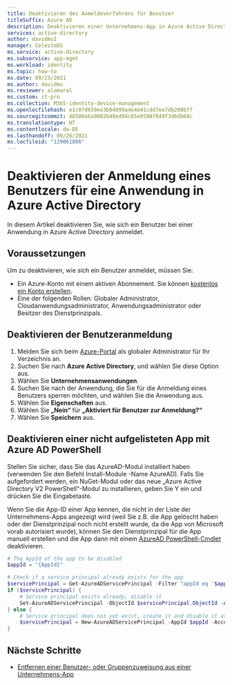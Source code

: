 ```yaml
---
title: Deaktivieren des Anmeldeverfahrens für Benutzer
titleSuffix: Azure AD
description: Deaktivieren einer Unternehmens-App in Azure Active Directory, damit sich Benutzer nicht mehr bei der App anmelden können
services: active-directory
author: davidmu1
manager: CelesteDG
ms.service: active-directory
ms.subservice: app-mgmt
ms.workload: identity
ms.topic: how-to
ms.date: 09/23/2021
ms.author: davidmu
ms.reviewer: alamaral
ms.custom: it-pro
ms.collection: M365-identity-device-management
ms.openlocfilehash: e1c07d650ee3b04099a4e4e41cdd7ee7db200bff
ms.sourcegitcommit: 48500a6a9002b48ed94c65e9598f049f3d6db60c
ms.translationtype: HT
ms.contentlocale: de-DE
ms.lasthandoff: 09/26/2021
ms.locfileid: "129061806"
---
```

# <a name="disable-how-a-user-signs-in-for-an-application-in-azure-active-directory"></a>Deaktivieren der Anmeldung eines Benutzers für eine Anwendung in Azure Active Directory

In diesem Artikel deaktivieren Sie, wie sich ein Benutzer bei einer Anwendung in Azure Active Directory anmeldet.

## <a name="prerequisites"></a>Voraussetzungen

Um zu deaktivieren, wie sich ein Benutzer anmeldet, müssen Sie:

- Ein Azure-Konto mit einem aktiven Abonnement. Sie können [kostenlos ein Konto erstellen](https://azure.microsoft.com/free/?WT.mc_id=A261C142F).
- Eine der folgenden Rollen: Globaler Administrator, Cloudanwendungsadministrator, Anwendungsadministrator oder Besitzer des Dienstprinzipals.

## <a name="disable-how-a-user-signs-in"></a>Deaktivieren der Benutzeranmeldung

1. Melden Sie sich beim [Azure-Portal](https://portal.azure.com) als globaler Administrator für Ihr Verzeichnis an.
1. Suchen Sie nach **Azure Active Directory**, und wählen Sie diese Option aus.
1. Wählen Sie **Unternehmensanwendungen**.
1. Suchen Sie nach der Anwendung, die Sie für die Anmeldung eines Benutzers sperren möchten, und wählen Sie die Anwendung aus.
1. Wählen Sie **Eigenschaften** aus.
1. Wählen Sie **„Nein“** für **„Aktiviert für Benutzer zur Anmeldung?“**
1. Wählen Sie **Speichern** aus.

## <a name="use-azure-ad-powershell-to-disable-an-unlisted-app"></a>Deaktivieren einer nicht aufgelisteten App mit Azure AD PowerShell

Stellen Sie sicher, dass Sie das AzureAD-Modul installiert haben (verwenden Sie den Befehl Install-Module -Name AzureAD). Falls Sie aufgefordert werden, ein NuGet-Modul oder das neue „Azure Active Directory V2 PowerShell“-Modul zu installieren, geben Sie Y ein und drücken Sie die Eingabetaste.

Wenn Sie die App-ID einer App kennen, die nicht in der Liste der Unternehmens-Apps angezeigt wird (weil Sie z.B. die App gelöscht haben oder der Dienstprinzipal noch nicht erstellt wurde, da die App von Microsoft vorab autorisiert wurde), können Sie den Dienstprinzipal für die App manuell erstellen und die App dann mit einem [AzureAD PowerShell-Cmdlet](/powershell/module/azuread/New-AzureADServicePrincipal) deaktivieren.

```PowerShell
# The AppId of the app to be disabled
$appId = "{AppId}"

# Check if a service principal already exists for the app
$servicePrincipal = Get-AzureADServicePrincipal -Filter "appId eq '$appId'"
if ($servicePrincipal) {
    # Service principal exists already, disable it
    Set-AzureADServicePrincipal -ObjectId $servicePrincipal.ObjectId -AccountEnabled $false
} else {
    # Service principal does not yet exist, create it and disable it at the same time
    $servicePrincipal = New-AzureADServicePrincipal -AppId $appId -AccountEnabled $false
}
```

## <a name="next-steps"></a>Nächste Schritte

- [Entfernen einer Benutzer- oder Gruppenzuweisung aus einer Unternehmens-App](./assign-user-or-group-access-portal.md)

